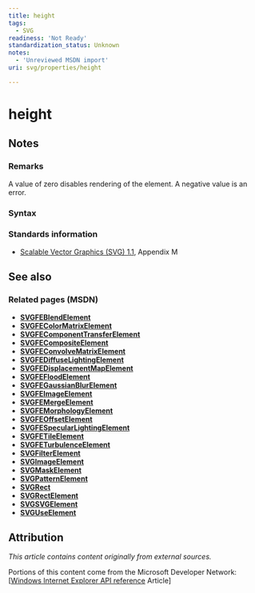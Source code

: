 ```yaml
---
title: height
tags:
  - SVG
readiness: 'Not Ready'
standardization_status: Unknown
notes:
  - 'Unreviewed MSDN import'
uri: svg/properties/height

---
```

# height

## Notes

### Remarks

A value of zero disables rendering of the element. A negative value is an error.

### Syntax

### Standards information

-   [Scalable Vector Graphics (SVG) 1.1](http://go.microsoft.com/fwlink/p/?linkid=190918), Appendix M

## See also

### Related pages (MSDN)

-   [**SVGFEBlendElement**](/svg/elements/feBlend)
-   [**SVGFEColorMatrixElement**](/svg/elements/feColorMatrix)
-   [**SVGFEComponentTransferElement**](/svg/elements/feComponentTransfer)
-   [**SVGFECompositeElement**](/svg/elements/feComposite)
-   [**SVGFEConvolveMatrixElement**](/svg/elements/feConvolveMatrix)
-   [**SVGFEDiffuseLightingElement**](/svg/elements/feDiffuseLighting)
-   [**SVGFEDisplacementMapElement**](/svg/elements/feDisplacementMap)
-   [**SVGFEFloodElement**](/svg/elements/feFlood)
-   [**SVGFEGaussianBlurElement**](/svg/elements/feGaussianBlur)
-   [**SVGFEImageElement**](/svg/elements/feImage)
-   [**SVGFEMergeElement**](/svg/elements/feMerge)
-   [**SVGFEMorphologyElement**](/svg/elements/feMorphology)
-   [**SVGFEOffsetElement**](/svg/elements/feOffset)
-   [**SVGFESpecularLightingElement**](/svg/elements/feSpecularLighting)
-   [**SVGFETileElement**](/svg/elements/feTile)
-   [**SVGFETurbulenceElement**](/svg/elements/feTurbulence)
-   [**SVGFilterElement**](/svg/elements/filter)
-   [**SVGImageElement**](/svg/elements/image)
-   [**SVGMaskElement**](/svg/elements/mask)
-   [**SVGPatternElement**](/svg/elements/patterrn)
-   [**SVGRect**](/svg/objects/SVGRect)
-   [**SVGRectElement**](/svg/elements/rect)
-   [**SVGSVGElement**](/svg/elements/svg)
-   [**SVGUseElement**](/svg/elements/use)

## Attribution

*This article contains content originally from external sources.*

Portions of this content come from the Microsoft Developer Network: [[Windows Internet Explorer API reference](http://msdn.microsoft.com/en-us/library/ie/hh828809%28v=vs.85%29.aspx) Article]


